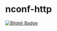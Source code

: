 # nconf-http



[![Bitdeli Badge](https://d2weczhvl823v0.cloudfront.net/itayw/nconf-http/trend.png)](https://bitdeli.com/free "Bitdeli Badge")

